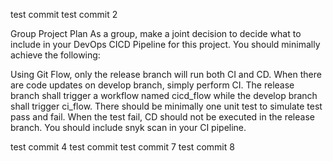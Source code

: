 test commit
test commit 2

Group Project Plan
As a group, make a joint decision to decide what to include in your DevOps CICD Pipeline for this project. You should minimally achieve the following:

Using Git Flow, only the release branch will run both CI and CD.
When there are code updates on develop branch, simply perform CI.
The release branch shall trigger a workflow named cicd_flow while the develop branch shall trigger ci_flow.
There should be minimally one unit test to simulate test pass and fail. When the test fail, CD should not be executed in the release branch.
You should include snyk scan in your CI pipeline.

test commit 4
test commit 
test commit 7
test commit 8